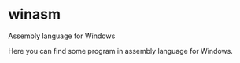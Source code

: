 # winasm
Assembly language for Windows


Here you can find some program in assembly language for Windows.
